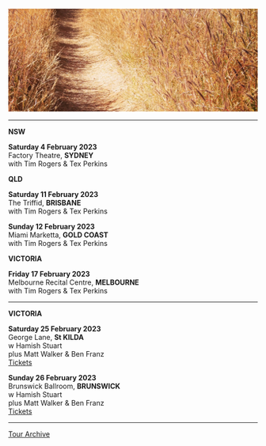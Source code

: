 ![](data/image/news/tourbanner2.jpg)

* * * * *

**NSW**

**Saturday 4 February 2023**\
Factory Theatre, **SYDNEY**\
with Tim Rogers & Tex Perkins

**QLD**

**Saturday 11 February 2023**\
The Triffid, **BRISBANE**\
with Tim Rogers & Tex Perkins

**Sunday 12 February 2023**\
Miami Marketta, **GOLD COAST**\
with Tim Rogers & Tex Perkins

**VICTORIA**

**Friday 17 February 2023**\
Melbourne Recital Centre, **MELBOURNE**\
with Tim Rogers & Tex Perkins

* * * * *

**VICTORIA**

**Saturday 25 February 2023**\
George Lane, **St KILDA**\
w Hamish Stuart\
plus Matt Walker & Ben Franz\
[Tickets](https://www.trybooking.com/events/landing?eid=991677&)

**Sunday 26 February 2023**\
Brunswick Ballroom, **BRUNSWICK**\
w Hamish Stuart\
plus Matt Walker & Ben Franz\
[Tickets](https://moshtix.com.au/v2/event/lucie-thorne/147332)

* * * * * 

[Tour Archive](tour/archive)

